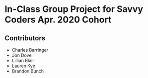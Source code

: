 # In-Class Group Project for Savvy Coders Apr. 2020 Cohort

## Contributors
- Charles Barringer
- Jon Dove
- Lillian Blair
- Lauren Kye
- Brandon Bunch

